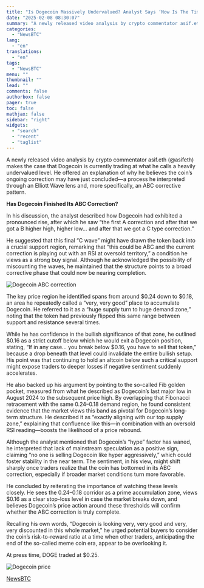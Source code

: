 ```yaml
---
title: "Is Dogecoin Massively Undervalued? Analyst Says ‘Now Is The Time’"
date: "2025-02-08 08:30:07"
summary: "A newly released video analysis by crypto commentator asif.eth (@asifeth) makes the case that Dogecoin is currently trading at what he calls a heavily undervalued level. He offered an explanation of why he believes the coin’s ongoing correction may have just concluded—a process he interpreted through an Elliott Wave lens..."
categories:
  - "NewsBTC"
lang:
  - "en"
translations:
  - "en"
tags:
  - "NewsBTC"
menu: ""
thumbnail: ""
lead: ""
comments: false
authorbox: false
pager: true
toc: false
mathjax: false
sidebar: "right"
widgets:
  - "search"
  - "recent"
  - "taglist"
---
```


A newly released video analysis by crypto commentator asif.eth (@asifeth) makes the case that Dogecoin is currently trading at what he calls a heavily undervalued level. He offered an explanation of why he believes the coin’s ongoing correction may have just concluded—a process he interpreted through an Elliott Wave lens and, more specifically, an ABC corrective pattern.

**Has Dogecoin Finished Its ABC Correction?**

In his discussion, the analyst described how Dogecoin had exhibited a pronounced rise, after which he saw “the first A correction and after that we got a B higher high, higher low… and after that we got a C type correction.”

He suggested that this final “C wave” might have drawn the token back into a crucial support region, remarking that “this could be ABC and the current correction is playing out with an RSI at oversold territory,” a condition he views as a strong buy signal. Although he acknowledged the possibility of miscounting the waves, he maintained that the structure points to a broad corrective phase that could now be nearing completion.

![Dogecoin ABC correction](https://s3.tradingview.com/news/image/newsbtc:756b10d0c094b-d1059e0919a9b05313070d08a573b3ef-resized.jpeg)

The key price region he identified spans from around $0.24 down to $0.18, an area he repeatedly called a “very, very good” place to accumulate Dogecoin. He referred to it as a “huge supply turn to huge demand zone,” noting that the token had previously flipped this same range between support and resistance several times.

While he has confidence in the bullish significance of that zone, he outlined $0.16 as a strict cutoff below which he would exit a Dogecoin position, stating, “If in any case… you break below $0.16, you have to sell that token,” because a drop beneath that level could invalidate the entire bullish setup. His point was that continuing to hold an altcoin below such a critical support might expose traders to deeper losses if negative sentiment suddenly accelerates.

He also backed up his argument by pointing to the so-called Fib golden pocket, measured from what he described as Dogecoin’s last major low in August 2024 to the subsequent price high. By overlapping that Fibonacci retracement with the same $0.24–$0.18 demand region, he found consistent evidence that the market views this band as pivotal for Dogecoin’s long-term structure. He described it as “exactly aligning with our top supply zone,” explaining that confluence like this—in combination with an oversold RSI reading—boosts the likelihood of a price rebound.

Although the analyst mentioned that Dogecoin’s “hype” factor has waned, he interpreted that lack of mainstream speculation as a positive sign, claiming “no one is selling Dogecoin like hyper aggressively,” which could foster stability in the near term. The sentiment, in his view, might shift sharply once traders realize that the coin has bottomed in its ABC correction, especially if broader market conditions turn more favorable.

He concluded by reiterating the importance of watching these levels closely. He sees the $0.24–$0.18 corridor as a prime accumulation zone, views $0.16 as a clear stop-loss level in case the market breaks down, and believes Dogecoin’s price action around these thresholds will confirm whether the ABC correction is truly complete.

Recalling his own words, “Dogecoin is looking very, very good and very, very discounted in this whole market,” he urged potential buyers to consider the coin’s risk-to-reward ratio at a time when other traders, anticipating the end of the so-called meme coin era, appear to be overlooking it.

At press time, DOGE traded at $0.25.

![Dogecoin price](https://s3.tradingview.com/news/image/newsbtc:756b10d0c094b-1433285dd3506a4fe44cbe1ae9368de3-resized.jpeg)

[NewsBTC](https://www.tradingview.com/news/newsbtc:756b10d0c094b:0-is-dogecoin-massively-undervalued-analyst-says-now-is-the-time/)
